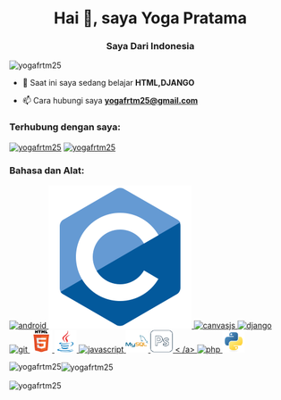 <h1 align="center">Hai 👋, saya Yoga Pratama</h1>
<h3 align="center">Saya Dari Indonesia</h3>

<p align="left"> <img src="https: //komarev.com/ghpvc/?username=yogafrtm25&label=Profile%20views&color=0e75b6&style=flat" alt="yogafrtm25" /> </p>

- 🌱 Saat ini saya sedang belajar **HTML,DJANGO**

- 📫 Cara hubungi saya **yogafrtm25@gmail.com**

<h3 align="left">Terhubung dengan saya:</h3>
<p align="left">
<a href="https://instagram.com/yogafrtm25" target="blank"><img align="center" src="https://raw.githubusercontent.com/rahuldkjain/github-profile-readme-generator/master/src/images/icons/Social/instagram.svg" alt="yogafrtm25" height="30" width="40" /></a>
<a href="https://www.youtube.com/c/yogafrtm25" target="blank"><img align= "center" src="https://raw.githubusercontent.com/rahuldkjain/github-profile-readme-generator/master/src/images/icons/Social/youtube.svg" alt="yogafrtm25" height="30" width="40" /></a>
</p>

<h3 align="left">Bahasa dan Alat:</h3>
<p align="left"> <a href="https://developer.android.com" target="_blank" rel="noreferrer"> <img src="https://raw.githubusercontent.com/devicons /devicon/master/icons/android/android-original-wordmark.svg" alt="android" width="40" height="40"/> </a> <a href="https://www.cprogramming .com/" target="_blank" rel="noreferrer"> <img src="https://raw.githubusercontent.com/devicons/devicon/master/icons/c/c-original.svg" alt="c " lebar = "40" tinggi = "40"/> </a> <a href = "https://canvasjs.com" target = "_blank" rel = "noreferrer"> <img src = "https:// raw.githubusercontent.com/Hardik0307/Hardik0307/master/assets/canvasjs-charts.svg" alt="canvasjs" width="40" height="40"/> </a> <a href="https:// www.djangoproject.com/" target="_blank" rel="noreferrer"> <img src="https://cdn.worldvectorlogo.com/logos/django.svg" alt="django" width="40" height ="40"/> </a> <a href="https://git-scm.com/" target="_blank" rel="noreferrer"> <img src="https://www.vectorlogo. zona/logos/git-scm/git-scm-icon.svg" alt="git" width="40" height="40"/> </a> <a href="https://www.w3. org/html/" target="_blank" rel="noreferrer"> <img src="https://raw.githubusercontent.com/devicons/devicon/master/icons/html5/html5-original-wordmark.svg" alt ="html5" width="40" height="40"/> </a> <a href="https://www.java.com" target="_blank" rel="noreferrer"> <img src= "https://raw.githubusercontent.com/devicons/devicon/master/icons/java/java-original.svg" alt="java" width="40" height="40"/> </a> <a href="https://developer.mozilla.org/en-US/docs/Web/JavaScript" target="_blank" rel="noreferrer"> <img src="https://raw.githubusercontent.com/devicons /devicon/master/icons/javascript/javascript-original.svg" alt="javascript" width="40" height="40"/> </a> <a href="https://www.mysql.com /" target="_blank" rel="noreferrer"> <img src="https://raw.githubusercontent.com/devicons/devicon/master/icons/mysql/mysql-original-wordmark.svg" alt="mysql" width="40" height="40"/> </a> <a href="https://www.photoshop.com/en" target="_blank" rel="noreferrer" > <img src="https://raw.githubusercontent.com/devicons/devicon/master/icons/photoshop/photoshop-line.svg" alt="photoshop" width="40" height="40"/> < /a> <a href="https://www.php.net" target="_blank" rel="noreferrer"> <img src="https://raw.githubusercontent.com/devicons/devicon/master/ ikon/php/php-original.svg" alt="php" width="40" height="40"/> </a> <a href="https://www.python.org" target="_blank " rel="noreferrer"> <img src="https://raw.githubusercontent.com/devicons/devicon/master/icons/python/python-original.svg" alt="python" width="40" height= "40"/> </a> </p>

<p><img align="left" src="https://github-readme-stats.vercel.app/api/top-langs?username=yogafrtm25&show_icons=true&locale=en&layout=compact" alt="yogafrtm25" /> </p>

<p> <img align="center" src="https://github-readme-stats.vercel.app/api?username=yogafrtm25&show_icons=true&locale=en" alt="yogafrtm25" /> </p>

<p><img align="center" src="https://github-readme-streak-stats.herokuapp.com/?user=yogafrtm25&" alt="yogafrtm25" /></p>
